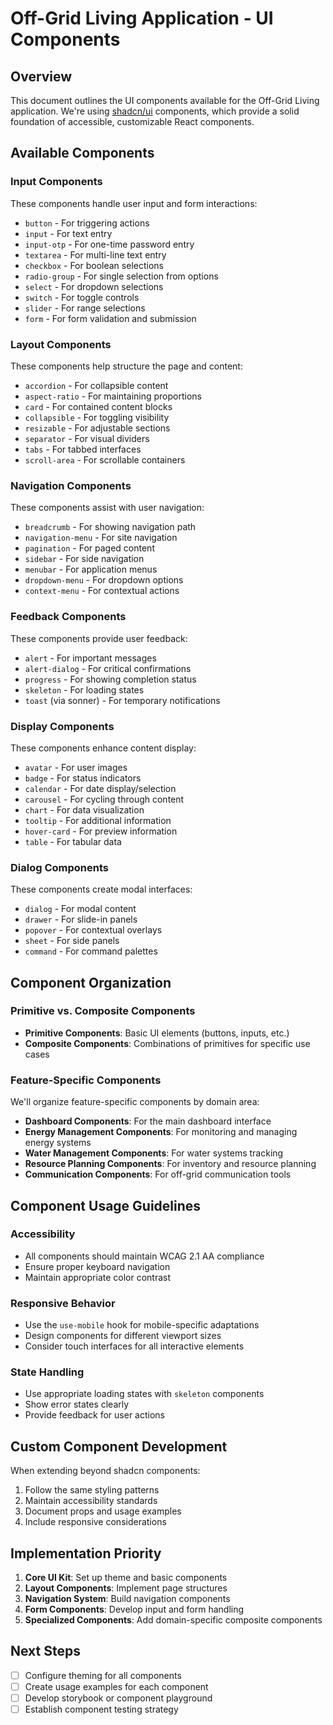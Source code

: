 # Off-Grid Living Application - UI Components

## Overview
This document outlines the UI components available for the Off-Grid Living application. We're using [shadcn/ui](https://ui.shadcn.com/) components, which provide a solid foundation of accessible, customizable React components.

## Available Components

### Input Components
These components handle user input and form interactions:
- `button` - For triggering actions
- `input` - For text entry
- `input-otp` - For one-time password entry
- `textarea` - For multi-line text entry
- `checkbox` - For boolean selections
- `radio-group` - For single selection from options
- `select` - For dropdown selections
- `switch` - For toggle controls
- `slider` - For range selections
- `form` - For form validation and submission

### Layout Components
These components help structure the page and content:
- `accordion` - For collapsible content
- `aspect-ratio` - For maintaining proportions
- `card` - For contained content blocks
- `collapsible` - For toggling visibility
- `resizable` - For adjustable sections
- `separator` - For visual dividers
- `tabs` - For tabbed interfaces
- `scroll-area` - For scrollable containers

### Navigation Components
These components assist with user navigation:
- `breadcrumb` - For showing navigation path
- `navigation-menu` - For site navigation
- `pagination` - For paged content
- `sidebar` - For side navigation
- `menubar` - For application menus
- `dropdown-menu` - For dropdown options
- `context-menu` - For contextual actions

### Feedback Components
These components provide user feedback:
- `alert` - For important messages
- `alert-dialog` - For critical confirmations
- `progress` - For showing completion status
- `skeleton` - For loading states
- `toast` (via sonner) - For temporary notifications

### Display Components
These components enhance content display:
- `avatar` - For user images
- `badge` - For status indicators
- `calendar` - For date display/selection
- `carousel` - For cycling through content
- `chart` - For data visualization
- `tooltip` - For additional information
- `hover-card` - For preview information
- `table` - For tabular data

### Dialog Components
These components create modal interfaces:
- `dialog` - For modal content
- `drawer` - For slide-in panels
- `popover` - For contextual overlays
- `sheet` - For side panels
- `command` - For command palettes

## Component Organization

### Primitive vs. Composite Components
- **Primitive Components**: Basic UI elements (buttons, inputs, etc.)
- **Composite Components**: Combinations of primitives for specific use cases

### Feature-Specific Components
We'll organize feature-specific components by domain area:
- **Dashboard Components**: For the main dashboard interface
- **Energy Management Components**: For monitoring and managing energy systems
- **Water Management Components**: For water systems tracking
- **Resource Planning Components**: For inventory and resource planning
- **Communication Components**: For off-grid communication tools

## Component Usage Guidelines

### Accessibility
- All components should maintain WCAG 2.1 AA compliance
- Ensure proper keyboard navigation
- Maintain appropriate color contrast

### Responsive Behavior
- Use the `use-mobile` hook for mobile-specific adaptations
- Design components for different viewport sizes
- Consider touch interfaces for all interactive elements

### State Handling
- Use appropriate loading states with `skeleton` components
- Show error states clearly
- Provide feedback for user actions

## Custom Component Development

When extending beyond shadcn components:
1. Follow the same styling patterns
2. Maintain accessibility standards
3. Document props and usage examples
4. Include responsive considerations

## Implementation Priority

1. **Core UI Kit**: Set up theme and basic components
2. **Layout Components**: Implement page structures
3. **Navigation System**: Build navigation components
4. **Form Components**: Develop input and form handling
5. **Specialized Components**: Add domain-specific composite components

## Next Steps

- [ ] Configure theming for all components
- [ ] Create usage examples for each component
- [ ] Develop storybook or component playground
- [ ] Establish component testing strategy
